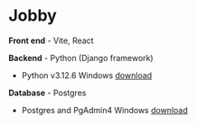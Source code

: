 # Jobby

**Front end** - Vite, React

**Backend** - Python (Django framework)
- Python v3.12.6 Windows [download](https://www.python.org/downloads/release/python-3126/)

**Database** - Postgres
 - Postgres and PgAdmin4 Windows [download](https://www.enterprisedb.com/downloads/postgres-postgresql-downloads)
